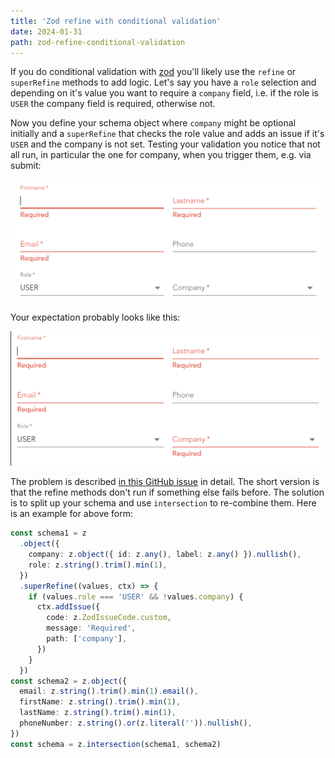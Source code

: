 ```yaml
---
title: 'Zod refine with conditional validation'
date: 2024-01-31
path: zod-refine-conditional-validation
---
```


If you do conditional validation with [zod](https://zod.dev/) you'll likely use the `refine` or `superRefine` methods to add logic. Let's say you have a `role` selection and depending on it's value you want to require a `company` field, i.e. if the role is `USER` the company field is required, otherwise not.

Now you define your schema object where `company` might be optional initially and a `superRefine` that checks the role value and adds an issue if it's `USER` and the company is not set. Testing your validation you notice that not all run, in particular the one for company, when you trigger them, e.g. via submit:

![Zod Fail](images/zod_fail.png)

Your expectation probably looks like this:

![Zod Expectation](images/zod_expectation.png)

The problem is described [in this GitHub issue](https://github.com/colinhacks/zod/issues/479) in detail. The short version is that the refine methods don't run if something else fails before. The solution is to split up your schema and use `intersection` to re-combine them. Here is an example for above form:

```ts
const schema1 = z
  .object({
    company: z.object({ id: z.any(), label: z.any() }).nullish(),
    role: z.string().trim().min(1),
  })
  .superRefine((values, ctx) => {
    if (values.role === 'USER' && !values.company) {
      ctx.addIssue({
        code: z.ZodIssueCode.custom,
        message: 'Required',
        path: ['company'],
      })
    }
  })
const schema2 = z.object({
  email: z.string().trim().min(1).email(),
  firstName: z.string().trim().min(1),
  lastName: z.string().trim().min(1),
  phoneNumber: z.string().or(z.literal('')).nullish(),
})
const schema = z.intersection(schema1, schema2)
```
